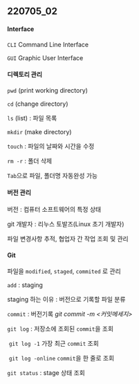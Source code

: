 ## 220705_02

#### Interface

`CLI` Command Line Interface

`GUI`  Graphic User Interface

#### 디렉토리 관리

`pwd` (print working directory)

`cd` (change directory)

`ls` (list) : 파일 목록

`mkdir` (make directory)

`touch` : 파일의 날짜와 시간을 수정

`rm -r` : 폴더 삭제

`Tab`으로 파일, 폴더명 자동완성 가능

#### 버전 관리

버전 : 컴퓨터 소프트웨어의 특정 상태

git 개발자 : 리누스 토발즈(Linux 초기 개발자)

파일 변경사항 추적, 협업자 간 작업 조회 및 관리

#### Git

파일을 `modified`, `staged`, `commited` 로 관리

`add` : staging

staging 하는 이유 : 버전으로 기록할 파일 분류

`commit` : 버전기록	 *git commit -m <커밋메세지>*

`git log` : 저장소에 조회된 `commit`을 조회

​	`git log -1`	가장 최근 `commit` 조회

​	`git log -online`	`commit`을 한 줄로 조회

`git status` : stage 상태 조회

